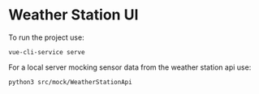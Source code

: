 # Weather Station UI

To run the project use:
```
vue-cli-service serve
```

For a local server mocking sensor data from the weather station api use:
```
python3 src/mock/WeatherStationApi
```
